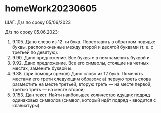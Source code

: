 # homeWork20230605
ШАГ. Д/з по сроку 05/06/2023

Д/з по сроку 05.06.2023:

1) 9.105.  Дано слово из 12-ти букв. Переставить в обратном порядке буквы, располо-женные между второй и десятой 
           буквами (т. е. с третьей по девятую).
2) 9.90.   Дано предложение. Все буквы е в нем заменить буквой и.
3) 9.92.   Дано предложение. Все его символы, стоящие на четных местах, заменить буквой ы.
4) 9.38.   (при помощи срезов) Дано слово из 12 букв. Поменять местами его трети следующим образом:
    а) первую треть слова разместить на месте третьей, вторую треть — на месте первой, третью треть — на месте второй;
5) 9.153.  Дан текст. Найти наибольшее количество идущих подряд одинаковых символов (символ, который идёт подряд - 
           вводится с клавиатуры).
